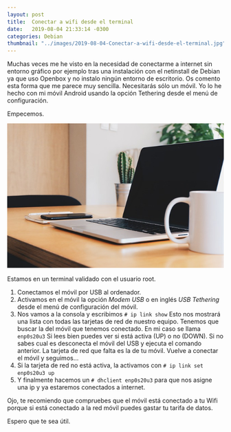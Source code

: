 ```yaml
---
layout: post
title:  Conectar a wifi desde el terminal
date:   2019-08-04 21:33:14 -0300
categories: Debian
thumbnail: "../images/2019-08-04-Conectar-a-wifi-desde-el-terminal.jpg"
---
```

Muchas veces me he visto en la necesidad de conectarme a internet sin entorno gráfico por ejemplo tras  una instalación con el netinstall de Debian ya que uso Openbox y no instalo ningún entorno de escritorio. Os comento esta forma que me parece muy sencilla.
Necesitarás sólo un móvil. Yo lo he hecho con mi móvil Android usando la opción Tethering desde el menú de configuración.

Empecemos.

![](/images/2019-08-04-Conectar-a-wifi-desde-el-terminal.jpg)

Estamos en un terminal validado con el usuario root.

1. Conectamos el móvil por USB al ordenador.
2. Activamos en el móvil la opción *Modem USB* o en inglés *USB Tethering* desde el menú de configuración del móvil.
3. Nos vamos a la consola y escribimos `# ip link show` Esto nos mostrará una lista con todas las tarjetas de red de nuestro equipo. Tenemos que buscar la del móvil que tenemos conectado. En mi caso se llama `enp0s20u3` Si lees bien puedes ver si está activa (UP) o no (DOWN). Si no sabes cual es desconecta el móvil del USB y ejecuta el comando anterior. La tarjeta de red que falta es la de tu móvil. Vuelve a conectar el móvil y seguimos...
4. Si la tarjeta de red no está activa, la activamos con `# ip link set enp0s20u3 up`
5. Y finalmente hacemos un `# dhclient enp0s20u3` para que nos asigne una ip y ya estaremos conectados a internet.

Ojo, te recomiendo que compruebes que el móvil está conectado a tu Wifi porque si está conectado a la red móvil puedes gastar tu tarifa de datos.

Espero que te sea útil.
